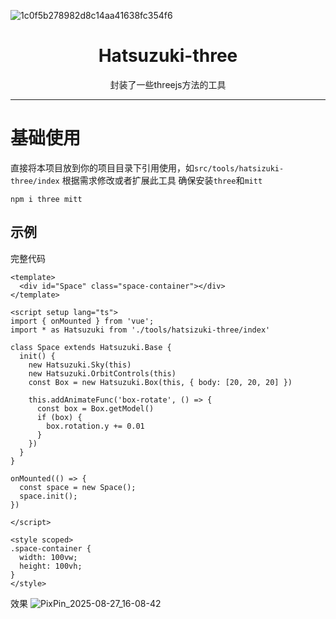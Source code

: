 ![1c0f5b278982d8c14aa41638fc354f6](https://github.com/user-attachments/assets/17d6fed0-07c6-46a5-8a70-d821b8b96115)
<div align="center">
  <h1>Hatsuzuki-three</h1>
  <span>封装了一些threejs方法的工具</span>
</div>

---

# 基础使用
直接将本项目放到你的项目目录下引用使用，如`src/tools/hatsizuki-three/index`
根据需求修改或者扩展此工具
确保安装`three`和`mitt`
```
npm i three mitt
```
## 示例
完整代码
```
<template>
  <div id="Space" class="space-container"></div>
</template>

<script setup lang="ts">
import { onMounted } from 'vue';
import * as Hatsuzuki from './tools/hatsizuki-three/index'

class Space extends Hatsuzuki.Base {
  init() {
    new Hatsuzuki.Sky(this)
    new Hatsuzuki.OrbitControls(this)
    const Box = new Hatsuzuki.Box(this, { body: [20, 20, 20] })

    this.addAnimateFunc('box-rotate', () => {
      const box = Box.getModel()
      if (box) {
        box.rotation.y += 0.01
      }
    })
  }
}

onMounted(() => {
  const space = new Space();
  space.init();
})

</script>

<style scoped>
.space-container {
  width: 100vw;
  height: 100vh;
}
</style>

```
效果
![PixPin_2025-08-27_16-08-42](https://github.com/user-attachments/assets/63acb1b5-31b0-45b5-b823-39e944b03261)
